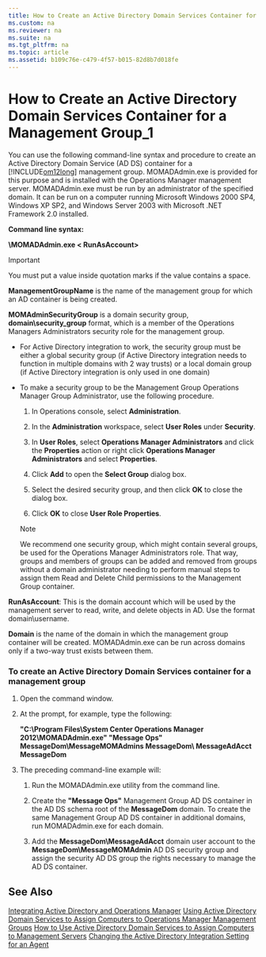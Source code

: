 ```yaml
---
title: How to Create an Active Directory Domain Services Container for a Management Group_1
ms.custom: na
ms.reviewer: na
ms.suite: na
ms.tgt_pltfrm: na
ms.topic: article
ms.assetid: b109c76e-c479-4f57-b015-82d8b7d018fe
---
```

# How to Create an Active Directory Domain Services Container for a Management Group_1
You can use the following command\-line syntax and procedure to create an Active Directory Domain Service \(AD DS\) container for a [!INCLUDE[om12long](./Token/om12long_md.md)] management group. MOMADAdmin.exe is provided for this purpose and is installed with the Operations Manager management server. MOMADAdmin.exe must be run by an administrator of the specified domain. It can be run on a computer running Microsoft Windows 2000 SP4, Windows XP SP2, and Windows Server 2003 with Microsoft .NET Framework 2.0 installed.

**Command line syntax:**

**<path>\\MOMADAdmin.exe <ManagementGroupName> <MOMAdminSecurityGroup> < RunAsAccount> <Domain>**

> [!IMPORTANT]
> You must put a value inside quotation marks if the value contains a space.

**ManagementGroupName** is the name of the management group for which an AD container is being created.

**MOMAdminSecurityGroup** is a domain security group, **domain\\security\_group** format, which is a member of the Operations Managers Administrators security role for the management group.

-   For Active Directory integration to work, the security group must be either a global security group \(if Active Directory integration needs to function in multiple domains with 2 way trusts\) or a local domain group \(if Active Directory integration is only used in one domain\)

-   To make a security group to be the Management Group Operations Manager Group Administrator, use the following procedure.

    1.  In Operations console, select **Administration**.

    2.  In the **Administration** workspace, select **User Roles** under **Security**.

    3.  In **User Roles**, select **Operations Manager Administrators** and click the **Properties** action or right click **Operations Manager Administrators** and select **Properties**.

    4.  Click **Add** to open the **Select Group** dialog box.

    5.  Select the desired security group, and then click **OK** to close the dialog box.

    6.  Click **OK** to close **User Role Properties**.

    > [!NOTE]
    > We recommend one security group, which might contain several groups, be used for the Operations Manager Administrators role. That way, groups and members of groups can be added and removed from groups without a domain administrator needing to perform manual steps to assign them Read and Delete Child permissions to the Management Group container.

**RunAsAccount**: This is the domain account which will be used by the management server to read, write, and delete objects in AD. Use the format domain\\username.

**Domain** is the name of the domain in which the management group container will be created. MOMADAdmin.exe can be run across domains only if a two\-way trust exists between them.

### To create an Active Directory Domain Services container for a management group

1.  Open the command window.

2.  At the prompt, for example, type the following:

    **"C:\\Program Files\\System Center Operations Manager 2012\\MOMADAdmin.exe" "Message Ops" MessageDom\\MessageMOMAdmins MessageDom\\ MessageAdAcct MessageDom**

3.  The preceding command\-line example will:

    1.  Run the MOMADAdmin.exe utility from the command line.

    2.  Create the **"Message Ops"** Management Group AD DS container in the AD DS schema root of the **MessageDom** domain. To create the same Management Group AD DS container in additional domains, run MOMADAdmin.exe for each domain.

    3.  Add the **MessageDom\\MessageAdAcct** domain user account to the **MessageDom\\MessageMOMAdmin** AD DS security group and assign the security AD DS group the rights necessary to manage the AD DS container.

## See Also
[Integrating Active Directory and Operations Manager](./Integrating-Active-Directory-and-Operations-Manager.md)
[Using Active Directory Domain Services to Assign Computers to Operations Manager Management Groups](./Using-Active-Directory-Domain-Services-to-Assign-Computers-to-Operations-Manager-Management-Groups.md)
[How to Use Active Directory Domain Services to Assign Computers to Management Servers](./How-to-Use-Active-Directory-Domain-Services-to-Assign-Computers-to-Management-Servers.md)
[Changing the Active Directory Integration Setting for an Agent](./Changing-the-Active-Directory-Integration-Setting-for-an-Agent.md)


